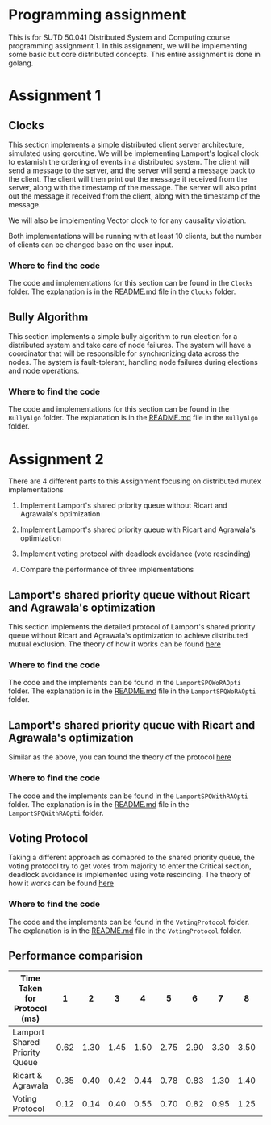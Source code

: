 # Programming assignment
This is for SUTD 50.041 Distributed System and Computing course programming assignment 1. In this assignment, we will be implementing some basic but core distributed concepts. This entire assignment is done in golang.

# Assignment 1
## Clocks

This section implements a simple distributed client server architecture, simulated using goroutine. We will be implementing Lamport's logical clock to estamish the ordering of events in a distributed system. The client will send a message to the server, and the server will send a message back to the client. The client will then print out the message it received from the server, along with the timestamp of the message. The server will also print out the message it received from the client, along with the timestamp of the message. 

We will also be implementing Vector clock to for any causality violation.

Both implementations will be running with at least 10 clients, but the number of clients can be changed base on the user input.

### Where to find the code
The code and implementations for this section can be found in the `Clocks` folder.
The explanation is in the [README.md](./Clocks/README.md) file in the `Clocks` folder.

## Bully Algorithm

This section implements a simple bully algorithm to run election for a distributed system and take care of node failures. The system will have a coordinator that will be responsible for synchronizing data across the nodes. The system is fault-tolerant, handling node failures during elections and node operations.

### Where to find the code
The code and implementations for this section can be found in the `BullyAlgo` folder.
The explanation is in the [README.md](./BullyAlgo/README.md) file in the `BullyAlgo` folder.


# Assignment 2
There are 4 different parts to this Assignment focusing on distributed mutex implementations
1. Implement Lamport's shared priority queue without Ricart and Agrawala's optimization
2. Implement Lamport's shared priority queue with Ricart and Agrawala's optimization
3. Implement voting protocol with deadlock avoidance (vote rescinding)

4. Compare the performance of three implementations

## Lamport's shared priority queue without Ricart and Agrawala's optimization
This section implements the detailed protocol of Lamport's shared priority queue without Ricart and Agrawala's optimization to achieve distributed mutual exclusion. The theory of how it works can be found [here](https://infiniteloop.weihong.tech/study/50-041-distributed-systems-and-computing/distributed-mutual-exclusion#lamport-s-shared-priority-queue)
### Where to find the code
The code and the implements can be found in the `LamportSPQWoRAOpti` folder.
The explanation is in the [README.md](./LamportSPQWoRAOpti/README.md) file in the `LamportSPQWoRAOpti` folder.

## Lamport's shared priority queue with Ricart and Agrawala's optimization
Similar as the above, you can found the theory of the protocol [here](https://infiniteloop.weihong.tech/study/50-041-distributed-systems-and-computing/distributed-mutual-exclusion#optimised-version)
### Where to find the code
The code and the implements can be found in the `LamportSPQWithRAOpti` folder.
The explanation is in the [README.md](./LamportSPQWithRAOpti/README.md) file in the `LamportSPQWithRAOpti` folder.

## Voting Protocol
Taking a different approach as comapred to the shared priority queue, the voting protocol try to get votes from majority to enter the Critical section, deadlock avoidance is implemented using vote rescinding. The theory of how it works can be found [here](https://infiniteloop.weihong.tech/study/50-041-distributed-systems-and-computing/distributed-mutual-exclusion#voting-protocol)
### Where to find the code
The code and the implements can be found in the `VotingProtocol` folder.
The explanation is in the [README.md](./VotingProtocol/README.md) file in the `VotingProtocol` folder.


## Performance comparision

| Time Taken for Protocol (ms)      | 1    | 2    | 3    | 4    | 5    | 6    | 7    | 8    | 9    | 10   |
|-----------------------------------|------|------|------|------|------|------|------|------|------|------|
| Lamport Shared Priority Queue     | 0.62 | 1.30 | 1.45 | 1.50 | 2.75 | 2.90 | 3.30 | 3.50 | 4.15 | 5.00 |
| Ricart & Agrawala                 | 0.35 | 0.40 | 0.42 | 0.44 | 0.78 | 0.83 | 1.30 | 1.40 | 1.68 | 1.77 |
| Voting Protocol                   | 0.12 | 0.14 | 0.40 | 0.55 | 0.70 | 0.82 | 0.95 | 1.25 | 1.43 | 1.70 |




